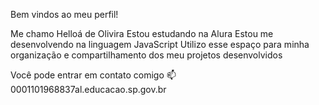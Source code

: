 Bem vindos ao meu perfil!

Me chamo Helloá de Olivira
Estou estudando na Alura
Estou me desenvolvendo na linguagem JavaScript
Utilizo esse espaço para minha organização e compartilhamento dos meu projetos desenvolvidos

Você pode entrar em contato comigo 📫
0001101968837al.educacao.sp.gov.br
